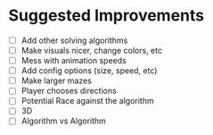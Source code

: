# Suggested Improvements
- [ ] Add other solving algorithms
- [ ] Make visuals nicer, change colors, etc
- [ ] Mess with animation speeds
- [ ] Add config options (size, speed, etc)
- [ ] Make larger mazes
- [ ] Player chooses directions
- [ ] Potential Race against the algorithm
- [ ] 3D
- [ ] Algorithm vs Algorithm